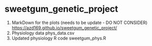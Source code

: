 # sweetgum_genetic_project

1) MarkDown for the plots (needs to be update - DO NOT CONSIDER) https://azd169.github.io/sweetgum_genetic_project/
2) Physiology data phys_data.csv
3) Updated physiology R code sweetgum_phys.R
